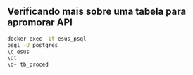 ## Verificando mais sobre uma tabela para apromorar API

```sh
docker exec -it esus_psql
psql -U postgres
\c esus
\dt
\d+ tb_proced
```
